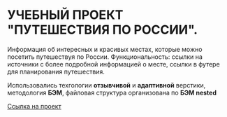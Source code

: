 # УЧЕБНЫЙ ПРОЕКТ "ПУТЕШЕСТВИЯ ПО РОССИИ". 

Информация об интересных и красивых местах, которые можно посетить путешествуя по России. 
Функциональность: ссылки на источники с более подробной информацией о месте, ссылки в футере для планирования путешествия.

Использовались техгологии **отзывчивой** и **адаптивной** верстики, методология **БЭМ**, файловая структура организована по **БЭМ nested**

[Ссылка на проект](https://loredo123.github.io/russian-travel/)